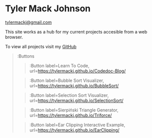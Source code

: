# Tyler Mack Johnson
<tylermackj@gmail.com>

This site works as a hub for my current projects accesible from a web browser.

To view all projects visit my [GitHub](https://github.com/TylerMackJ)

> :Buttons
> > :Button label=Learn To Code, url=https://tylermackj.github.io/Codedoc-Blog/
>
> > :Button label=Bubble Sort Visualizer, url=https://tylermackj.github.io/BubbleSort/
>
> > :Button label=Selection Sort Visualizer, url=https://tylermackj.github.io/SelectionSort/
>
> > :Button label=Sierpiński Triangle Generator, url=https://tylermackj.github.io/Triforce/
>
> > :Button label=Ear Clipping Interactive Example, url=https://tylermackj.github.io/EarClipping/